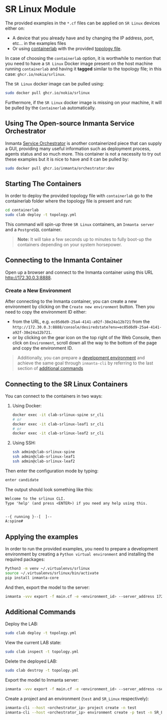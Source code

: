 # SR Linux Module

The provided examples in the `*.cf` files can be applied on `SR Linux` devices either on:

* A device that you already have and by changing the IP address, port, etc... in the examples files
* Or using [containerlab](https://containerlab.srlinux.dev/) with the provided [topology file](containerlab/topology.yml).

In case of choosing the `containerlab` option, it is worthwhile to mention that you need to have a `SR Linux` Docker image present on the host machine running `containerlab` and having it **tagged** similar to the topology file; in this case: `ghcr.io/nokia/srlinux`.

The `SR Linux` docker image can be pulled using:

```bash
sudo docker pull ghcr.io/nokia/srlinux
```

Furthermore, if the `SR Linux` docker image is missing on your machine, it will be pulled by the `Containerlab` automatically.

## Using The Open-source Inmanta Service Orchestrator

Inmanta [Service Orchestrator](https://inmanta.com/service-orchestrator/) is another containerized piece that can supply a GUI, providing many useful information such as deployment process, agents status and so much more. This container is not a necessity to try out these examples but it is nice to have and it can be pulled by:

```bash
sudo docker pull ghcr.io/inmanta/orchestrator:dev
```

## Starting The Containers

In order to deploy the provided topology file with `containerlab` go to the containerlab folder where the topology file is present and run:

```bash
cd containerlab
sudo clab deploy -t topology.yml
```

This command will spin-up three `SR Linux` containers, an `Inmanta server` and a `PostgreSQL` container.

> **Note:** It will take a few seconds up to minutes to fully boot-up the containers depending on your system horsepower.

## Connecting to the Inmanta Container

Open up a browser and connect to the Inmanta container using this URL <http://172.30.0.3:8888>.

### Create a New Environment

After connecting to the Inmanta container, you can create a new environment by clicking on the `Create new environment` button. Then you need to copy the environment ID either:

* from the URL, e.g. `ec05d6d9-25a4-4141-a92f-38e24a12b721` from the `http://172.30.0.3:8888/console/desiredstate?env=ec05d6d9-25a4-4141-a92f-38e24a12b721`.
* or by clicking on the gear icon on the top right of the Web Console, then click on `Environment`, scroll down all the way to the bottom of the page and copy the environment ID.

> Additionally, you can prepare a [development environment](#applying-the-examples) and achieve the same goal through `inmanta-cli` by referring to the last section of [additional commands](#additional-commands)

## Connecting to the SR Linux Containers

You can connect to the containers in two ways:

1. Using Docker:

   ```bash
   docker exec -it clab-srlinux-spine sr_cli
   # or
   docker exec -it clab-srlinux-leaf1 sr_cli
   # or
   docker exec -it clab-srlinux-leaf2 sr_cli
   ```

2. Using SSH:

   ```bash
   ssh admin@clab-srlinux-spine
   ssh admin@clab-srlinux-leaf1
   ssh admin@clab-srlinux-leaf2
   ```

Then enter the configuration mode by typing:

```bash
enter candidate
```

The output should look something like this:

```txt
Welcome to the srlinux CLI.
Type 'help' (and press <ENTER>) if you need any help using this.


--{ running }--[  ]--
A:spine#
```

## Applying the examples

In order to run the provided examples, you need to prepare a development environment by creating a `Python virtual environment` and installing the required packages:

```bash
Python3 -m venv ~/.virtualenvs/srlinux
source ~/.virtualenvs/srlinux/bin/activate
pip install inmanta-core
```

And then, export the model to the server:

```bash
inmanta -vvv export -f main.cf -e <environment_id> --server_address 172.30.0.3
```

## Additional Commands

Deploy the LAB:

```sh
sudo clab deploy -t topology.yml
```

View the current LAB state:

```sh
sudo clab inspect -t topology.yml
```

Delete the deployed LAB:

```sh
sudo clab destroy -t topology.yml
```

Export the model to Inmanta server:

```sh
inmanta -vvv export -f main.cf -e <environment_id> --server_address <server_ip_address>
```

Create a project and an environment (`test` and `SR_Linux` respectively):

```bash
inmanta-cli --host <orchestrator_ip> project create -n test
inmanta-cli --host <orchestrator_ip> environment create -p test -n SR_Linux --save
```
